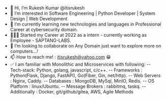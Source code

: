 - 👋 Hi, I’m Rukesh Kumar @itisrukesh
- 👀 I’m interested in Software Engineering | Python Developer | System Design | Web Development 
- 🌱 I’m currently learning new technologies and languages in Professional Career at cybersecurity domain.
- 👨🏼‍💼 Started my Career at 2022 as a intern - currently working as Employee - SAPTANG-LABS.
- 💞️ I’m looking to collaborate on Any Domain just want to explore more on computers...!
- 📫 How to reach me! : itisrukesh@yahoo.com 😁
- ✅ I am familiar with Monolithic and Microservices with following:
        -- Tech-stack: Python, golang, javascript, c/c++.
        -- Frameworks : Python(Flask, Django, FastAPI), Go(Fiber, Gin, net/http).
        -- Web Servers : Nginx, Caddy.
        -- Databases : MongoDB, MySql, MinIO, Redis.
        -- OS Platform : linux/Ubuntu.
        -- Message Brokers : rabbitmq, taskq.
        -- Additionally : Docker, git/github/gitea, AWS, Agile Methods

<!---
itisrukesh/itisrukesh is a ✨ special ✨ repository because its `README.md` (this file) appears on your GitHub profile.
You can click the Preview link to take a look at your changes.
--->
